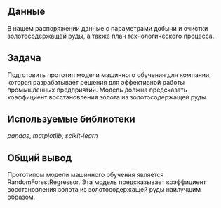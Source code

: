 ## Данные

В нашем распоряжении данные с параметрами добычи и очистки золотосодержащей руды, а также план технологического процесса.

## Задача

Подготовить прототип модели машинного обучения для компании, которая разрабатывает решения для эффективной работы промышленных предприятий.
Модель должна предсказать коэффициент восстановления золота из золотосодержащей руды. 

## Используемые библиотеки
*pandas*, *matplotlib*, *scikit-learn*

## Общий вывод
Прототипом модели машинного обучения является RandomForestRegressor. Эта модель предсказывает коэффициент восстановления золота из золотосодержащей руды наилучшим образом.
